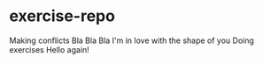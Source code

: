 # exercise-repo
Making conflicts
Bla Bla Bla
I'm in love with the shape of you
Doing exercises
Hello again!